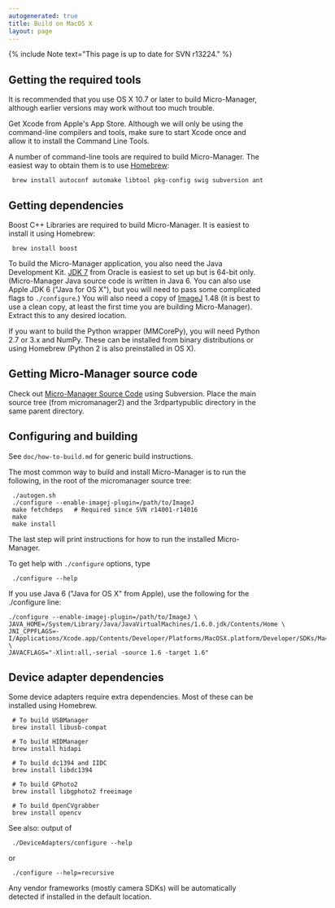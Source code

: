 ```yaml
---
autogenerated: true
title: Build on MacOS X
layout: page
---
```


{% include Note text="This page is up to date for SVN r13224." %}

## Getting the required tools

It is recommended that you use OS X 10.7 or later to build
Micro-Manager, although earlier versions may work without too much
trouble.

Get Xcode from Apple's App Store. Although we will only be using the
command-line compilers and tools, make sure to start Xcode once and
allow it to install the Command Line Tools.

A number of command-line tools are required to build Micro-Manager. The
easiest way to obtain them is to use [Homebrew](http://brew.sh/):

` brew install autoconf automake libtool pkg-config swig subversion ant`

## Getting dependencies

Boost C++ Libraries are required to build Micro-Manager. It is easiest
to install it using Homebrew:

` brew install boost`

To build the Micro-Manager application, you also need the Java
Development Kit.
[JDK 7](http://www.oracle.com/technetwork/java/javase/downloads/) from
Oracle is easiest to set up but is 64-bit only. (Micro-Manager Java
source code is written in Java 6. You can also use Apple JDK 6 ("Java
for OS X"), but you will need to pass some complicated flags to
`./configure`.) You will also need a copy of
[ImageJ](http://imagej.nih.gov/ij/download.html) 1.48 (it is best to use
a clean copy, at least the first time you are building Micro-Manager).
Extract this to any desired location.

If you want to build the Python wrapper (MMCorePy), you will need Python
2.7 or 3.x and NumPy. These can be installed from binary distributions
or using Homebrew (Python 2 is also preinstalled in OS X).

## Getting Micro-Manager source code

Check out [Micro-Manager Source
Code](Micro-Manager_Source_Code "wikilink") using Subversion. Place the
main source tree (from micromanager2) and the 3rdpartypublic directory
in the same parent directory.

## Configuring and building

See `doc/how-to-build.md` for generic build instructions.

The most common way to build and install Micro-Manager is to run the
following, in the root of the micromanager source tree:

` ./autogen.sh`  
` ./configure --enable-imagej-plugin=/path/to/ImageJ`  
` make fetchdeps   # Required since SVN r14001-r14016`  
` make`  
` make install`

The last step will print instructions for how to run the installed
Micro-Manager.

To get help with `./configure` options, type

` ./configure --help`

If you use Java 6 ("Java for OS X" from Apple), use the following for
the ./configure line:

<div style="width:625px">

    ./configure --enable-imagej-plugin=/path/to/ImageJ \
    JAVA_HOME=/System/Library/Java/JavaVirtualMachines/1.6.0.jdk/Contents/Home \
    JNI_CPPFLAGS=-I/Applications/Xcode.app/Contents/Developer/Platforms/MacOSX.platform/Developer/SDKs/MacOSX10.10.sdk/System/Library/Frameworks/JavaVM.framework/Versions/A/Headers \
    JAVACFLAGS="-Xlint:all,-serial -source 1.6 -target 1.6"

</div>

## Device adapter dependencies

Some device adapters require extra dependencies. Most of these can be
installed using Homebrew.

` # To build USBManager`  
` brew install libusb-compat`

` # To build HIDManager`  
` brew install hidapi`

` # To build dc1394 and IIDC`  
` brew install libdc1394`

` # To build GPhoto2`  
` brew install libgphoto2 freeimage`

` # To build OpenCVgrabber`  
` brew install opencv`

See also: output of

` ./DeviceAdapters/configure --help`

or

` ./configure --help=recursive`

Any vendor frameworks (mostly camera SDKs) will be automatically
detected if installed in the default location.

